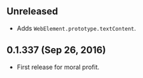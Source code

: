 ## Unreleased
- Adds `WebElement.prototype.textContent`.

## 0.1.337 (Sep 26, 2016)
- First release for moral profit.
